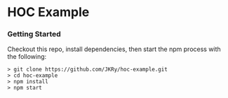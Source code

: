 # HOC Example
### Getting Started
Checkout this repo, install dependencies, then start the npm process with the following:

```
> git clone https://github.com/JKRy/hoc-example.git
> cd hoc-example
> npm install
> npm start
```
